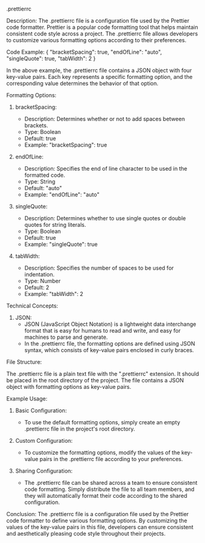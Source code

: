 .prettierrc

Description:
The .prettierrc file is a configuration file used by the Prettier code formatter. Prettier is a popular code formatting tool that helps maintain consistent code style across a project. The .prettierrc file allows developers to customize various formatting options according to their preferences.

Code Example:
{
  "bracketSpacing": true,
  "endOfLine": "auto",
  "singleQuote": true,
  "tabWidth": 2
}

In the above example, the .prettierrc file contains a JSON object with four key-value pairs. Each key represents a specific formatting option, and the corresponding value determines the behavior of that option.

Formatting Options:

1. bracketSpacing:
   - Description: Determines whether or not to add spaces between brackets.
   - Type: Boolean
   - Default: true
   - Example: "bracketSpacing": true

2. endOfLine:
   - Description: Specifies the end of line character to be used in the formatted code.
   - Type: String
   - Default: "auto"
   - Example: "endOfLine": "auto"

3. singleQuote:
   - Description: Determines whether to use single quotes or double quotes for string literals.
   - Type: Boolean
   - Default: true
   - Example: "singleQuote": true

4. tabWidth:
   - Description: Specifies the number of spaces to be used for indentation.
   - Type: Number
   - Default: 2
   - Example: "tabWidth": 2

Technical Concepts:

1. JSON:
   - JSON (JavaScript Object Notation) is a lightweight data interchange format that is easy for humans to read and write, and easy for machines to parse and generate.
   - In the .prettierrc file, the formatting options are defined using JSON syntax, which consists of key-value pairs enclosed in curly braces.

File Structure:

The .prettierrc file is a plain text file with the ".prettierrc" extension. It should be placed in the root directory of the project. The file contains a JSON object with formatting options as key-value pairs.

Example Usage:

1. Basic Configuration:
   - To use the default formatting options, simply create an empty .prettierrc file in the project's root directory.

2. Custom Configuration:
   - To customize the formatting options, modify the values of the key-value pairs in the .prettierrc file according to your preferences.

3. Sharing Configuration:
   - The .prettierrc file can be shared across a team to ensure consistent code formatting. Simply distribute the file to all team members, and they will automatically format their code according to the shared configuration.

Conclusion:
The .prettierrc file is a configuration file used by the Prettier code formatter to define various formatting options. By customizing the values of the key-value pairs in this file, developers can ensure consistent and aesthetically pleasing code style throughout their projects.